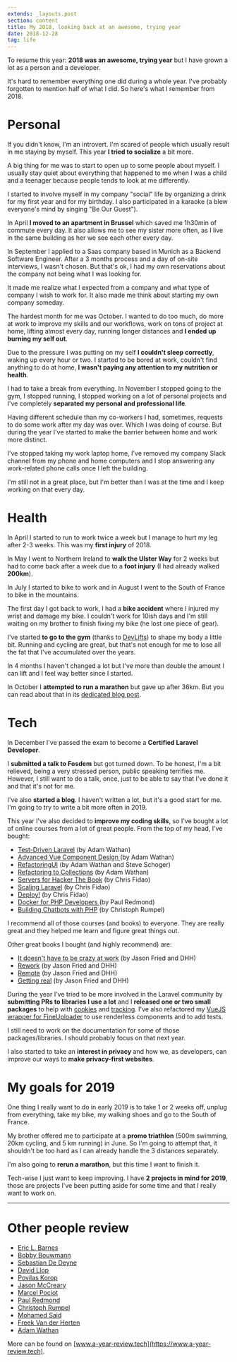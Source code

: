 ```yaml
---
extends: _layouts.post
section: content
title: My 2018, looking back at an awesome, trying year
date: 2018-12-28
tag: life
---
```


To resume this year: **2018 was an awesome, trying year** but I have grown a lot as a person and a developer.

It's hard to remember everything one did during a whole year. I've probably forgotten to mention half of what I did. So here's what I remember from 2018.

# Personal

If you didn't know, I'm an introvert. I'm scared of people which usually result in me staying by myself. This year **I tried to socialize** a bit more.

A big thing for me was to start to open up to some people about myself. I usually stay quiet about everything that happened to me when I was a child and a teenager because people tends to look at me differently.

I started to involve myself in my company "social" life by organizing a drink for my first year and for my birthday. I also participated in a karaoke (a blew everyone's mind by singing "Be Our Guest").

In April **I moved to an apartment in Brussel** which saved me 1h30min of commute every day. It also allows me to see my sister more often, as I live in the same building as her we see each other every day.

In September I applied to a Saas company based in Munich as a Backend Software Engineer. After a 3 months process and a day of on-site interviews, I wasn't chosen. But that's ok, I had my own reservations about the company not being what I was looking for.

It made me realize what I expected from a company and what type of company I wish to work for. It also made me think about starting my own company someday.

The hardest month for me was October. I wanted to do too much, do more at work to improve my skills and our workflows, work on tons of project at home, lifting almost every day, running longer distances and **I ended up burning my self out**.

Due to the pressure I was putting on my self **I couldn't sleep correctly**, waking up every hour or two. I started to be bored at work, couldn't find anything to do at home, **I wasn't paying any attention to my nutrition or health**.

I had to take a break from everything. In November I stopped going to the gym, I stopped running, I stopped working on a lot of personal projects and I've completely **separated my personal and professional life**. 

Having different schedule than my co-workers I had, sometimes, requests to do some work after my day was over. Which I was doing of course. But during the year I've started to make the barrier between home and work more distinct.

I've stopped taking my work laptop home, I've removed my company Slack channel from my phone and home computers and I stop answering any work-related phone calls once I left the building.

I'm still not in a great place, but I'm better than I was at the time and I keep working on that every day.

# Health

In April I started to run to work twice a week but I manage to hurt my leg after 2-3 weeks. This was my **first injury** of 2018.

In May I went to Northern Ireland to **walk the Ulster Way** for 2 weeks but had to come back after a week  due to a **foot injury** (I had already walked **200km**).

In July I started to bike to work and in August I went to the South of France to bike in the mountains.

The first day I got back to work, I had a **bike accident** where I injured my wrist and damage my bike. I couldn't work for 10ish days and I'm still waiting on my brother to finish fixing my bike (he lost one piece of gear).

I've started **to go to the gym** (thanks to [DevLifts](https://devlifts.io/)) to shape my body a little bit. Running and cycling are great, but that's not enough for me to lose all the fat that I've accumulated over the years.

In 4 months I haven't changed a lot but I've more than double the amount I can lift and I feel way better since I started.

In October I **attempted to run a marathon** but gave up after 36km. But you can read about that in its [dedicated blog post](https://www.dieterstinglhamber.me/blog/i-attempted-to-run-a-marathon/).

# Tech

In December I've passed the exam to become a **Certified Laravel Developer**.

I **submitted a talk to Fosdem** but got turned down. To be honest, I'm a bit relieved, being a very stressed person, public speaking terrifies me. However, I still want to do a talk, once, just to be able to say that I've done it and that it's not for me.

I've also **started a blog**. I haven't written a lot, but it's a good start for me. I'm going to try to write a bit more often in 2019.

This year I've also decided to **improve my coding skills**, so I've bought a lot of online courses from a lot of great people. From the top of my head, I've bought: 
- [Test-Driven Laravel](https://testdrivenlaravel.com/) (by Adam Wathan)
- [Advanced Vue Component Design ](https://adamwathan.me/advanced-vue-component-design/)(by Adam Wathan)
- [RefactoringUI](https://refactoringui.com/book/) (by Adam Wathan and Steve Schoger)
- [Refactoring to Collections](https://adamwathan.me/refactoring-to-collections/) (by Adam Wathan)
- [Servers for Hacker The Book](https://book.serversforhackers.com/) (by Chris Fidao)
- [Scaling Laravel](https://courses.serversforhackers.com/scaling-laravel) (by Chris Fidao)
- [Deploy!](https://deploy.serversforhackers.com/) (by Chris Fidao)
- [Docker for PHP Developers ](https://bitpress.io/docker-for-php-developers/)(by Paul Redmond)
- [Building Chatbots with PHP](https://christoph-rumpel.com/build-chatbots-with-php) (by Christoph Rumpel)

I recommend all of those courses (and books) to everyone. They are really great and they helped me learn and figure great things out.

Other great books I bought (and highly recommend) are:
- [It doesn't have to be crazy at work](https://basecamp.com/books/calm) (by Jason Fried and DHH)
- [Rework](https://basecamp.com/books/rework) (by Jason Fried and DHH)
- [Remote](https://basecamp.com/books/remote) (by Jason Fried and DHH)
- [Getting real](https://basecamp.com/books/getting-real) (by Jason Fried and DHH)

During the year I've tried to be more involved in the Laravel community by **submitting PRs to libraries I use a lot** and I **released one or two small packages** to help with [cookies](https://github.com/elhebert/laravel-croustillon) and [tracking](https://github.com/elhebert/laravel-tracking). I've also refactored my [VueJS wrapper for FineUploader](https://github.com/elhebert/vue-fineuploader) to use renderless components and to add tests.

I still need to work on the documentation for some of those packages/libraries. I should probably focus on that next year.

I also started to take an **interest in privacy** and how we, as developers, can improve our ways to **make privacy-first websites**.

# My goals for 2019

One thing I really want to do in early 2019 is to take 1 or 2 weeks off, unplug from everything, take my bike, my walking shoes and go to the South of France.

My brother offered me to participate at a **promo triathlon** (500m swimming, 20km cycling, and 5 km running) in June. So I'm going to attempt that, it shouldn't be too hard as I can already handle the 3 distances separately.

I'm also going to **rerun a marathon**, but this time I want to finish it.

Tech-wise I just want to keep improving. I have **2 projects in mind for 2019**, those are projects I've been putting aside for some time and that I really want to work on.

---

# Other people review

- [Eric L. Barnes](https://ericlbarnes.com/2018/12/28/my-2018-a-look-back)
- [Bobby Bouwmann](https://medium.com/@bobbybouwmann/my-2018-e308d5c85b78)
- [Sebastian De Deyne](https://sebastiandedeyne.com/hindsight-2018-edition)
- [David Llop](https://davidllop.com/posts/year-retrospective-2018)
- [Povilas Korop](https://twitter.com/PovilasKorop/status/1079281481682432000)
- [Jason McCreary](https://jason.pureconcepts.net/2018/12/2018-lookbehind-2019-lookahead/)
- [Marcel Pociot](http://marcelpociot.de/blog/2018-my-year-in-review)
- [Paul Redmond](https://bitpress.io/2018-year-in-review)
- [Christoph Rumpel](https://christoph-rumpel.com/2018/12/my-coding-year-2018)
- [Mohamed Said](https://themsaid.com/thats-a-wrap-2018)
- [Freek Van der Herten](https://murze.be/a-recap-of-2018)
- [Adam Wathan](https://adamwathan.me/2018-year-in-review)

More can be found on [www.a-year-review.tech](https://www.a-year-review.tech).
